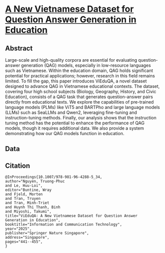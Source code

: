 # [A New Vietnamese Dataset for Question Answer Generation in Education](https://link.springer.com/chapter/10.1007/978-981-96-4288-5_34)

## Abstract
Large-scale and high-quality corpora are essential for evaluating question-answer generation (QAG) models, especially in low-resource languages such as Vietnamese.
Within the education domain, QAG holds significant potential for practical applications; however, research in this field remains limited.
To fill the gap, this paper introduces ViEduQA, a novel dataset designed to advance QAG in Vietnamese educational contexts.
The dataset, covering four high school subjects (Biology, Geography, History, and Civic Education), consists of a QAG task that generates question-answer pairs directly from educational texts.
We explore the capabilities of pre-trained language models (PLMs) like ViT5 and BARTPho and large language models (LLMs) such as SeaLLMs and Qwen2, leveraging fine-tuning and instruction-tuning methods.
Finally, our analysis shows that the instruction tuning method has the potential to enhance the performance of QAG models, though it requires additional data. We also provide a system demonstrating how our QAG models function in education.

## Data


## Citation
```
@InProceedings{10.1007/978-981-96-4288-5_34,
author="Nguyen, Truong-Phuc
and Le, Huu-Loi",
editor="Buntine, Wray
and Fjeld, Morten
and Tran, Truyen
and Tran, Minh-Triet
and Huynh Thi Thanh, Binh
and Miyoshi, Takumi",
title="ViEduQA: A New Vietnamese Dataset for Question Answer Generation in Education",
booktitle="Information and Communication Technology",
year="2025",
publisher="Springer Nature Singapore",
address="Singapore",
pages="441--455",
}


```
